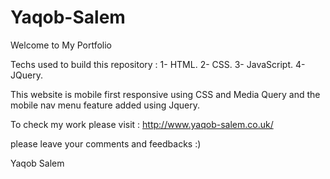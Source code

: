 # Yaqob-Salem


Welcome to My Portfolio

Techs used to build this repository : 1- HTML. 2- CSS. 3- JavaScript. 4- JQuery. 

This website is mobile first responsive using CSS and Media Query and the mobile nav menu feature added using Jquery.


To check my work please visit : http://www.yaqob-salem.co.uk/

please leave your comments and feedbacks :)

Yaqob Salem

